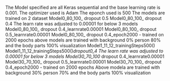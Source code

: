 The Model specified are all Keras sequential and the base learning rate is 0.001.
The optimizer used is Adam
The eponch used is 500
The models are trained on 2 dataset 
Model0_80_100_ dropout 0.5 
Model0_80_100_ dropout 0.4
The learn rate was adjusted to 0.00001 for below 3 models
Model0_80_100_ dropout 0.4_learnrate0.00001
Model0_80_100_ dropout 0.5_learnrate0.00001
Model0_80_100_ dropout 0.4_epoch2000 - trained on 2000 epochs
 above models are trained with background 0% person 80% and the body parts 100% visualization
Model1_11_12_trainingSteps500()
Model1_11_12_trainingSteps500()_dropout0_4
The learn rate was adjusted to 0.00001 for below 3 models
Model30_70_100_ dropout 0.4_learnrate0.00001
Model30_70_100_ dropout 0.5_learnrate0.00001
Model30_70_100_ dropout 0.4_epoch2000 - trained on 2000 epochs
Above modela are trained with background 30% person 70% and the body parts 100% visualization